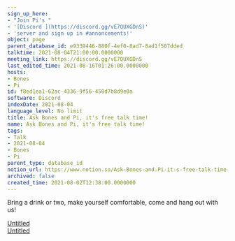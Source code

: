```yaml
---
sign_up_here:
- "Join Pi's "
- '[Discord ](https://discord.gg/vE7QUXGDnS)'
- 'server and sign up in #annoncements!'
object: page
parent_database_id: e9339446-880f-4ef0-8ad7-8ad1f507dded
talktime: 2021-08-04T21:00:00.0000000
meeting_link: https://discord.gg/vE7QUXGDnS
last_edited_time: 2021-08-16T01:26:00.0000000
hosts:
- Bones
- Pi
id: f8ed1ea1-62ac-4336-9f56-450d7b8d9e0a
software: Discord
indexDate: 2021-08-04
language_level: No limit
title: Ask Bones and Pi, it's free talk time!
name: Ask Bones and Pi, it's free talk time!
tags:
- Talk
- 2021-08-04
- Bones
- Pi
parent_type: database_id
notion_url: https://www.notion.so/Ask-Bones-and-Pi-it-s-free-talk-time-f8ed1ea162ac43369f56450d7b8d9e0a
archived: false
created_time: 2021-08-02T12:38:00.0000000
---
```


Bring a drink or two, make yourself comfortable, come and hang out with us!

[Untitled](https://www.notion.so/12c4a9e645d54aefa860b5f927a0b220)   
[Untitled](https://www.notion.so/482e61b02b9c4456b2b4fe86bb7544c6)   







